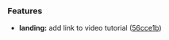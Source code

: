 ### Features

* **landing:** add link to video tutorial ([56cce1b](https://github.com/kosmicteal/reactionroll/commit/56cce1bbe326b557f3560fdc5e5b0a1345ac45f6))